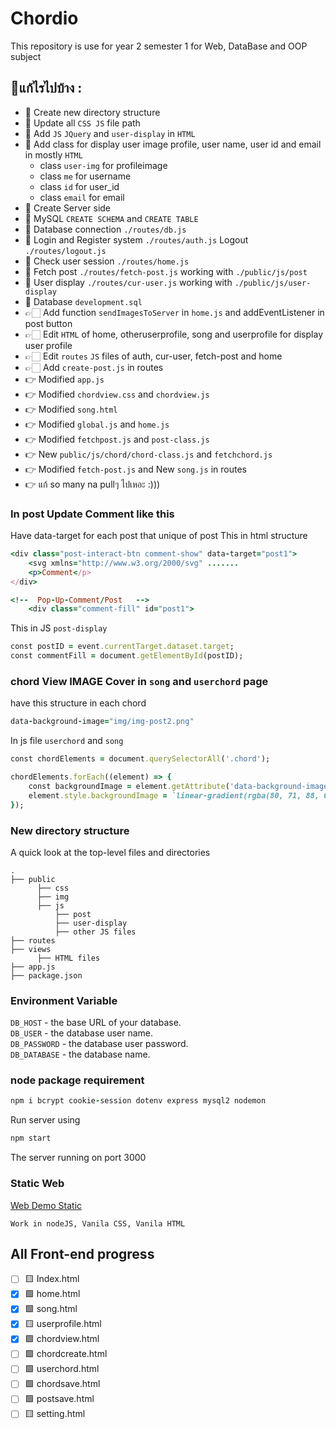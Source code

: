 # Chordio
This repository is use for year 2 semester 1 for Web, DataBase and OOP subject

## 📝แก้ไรไปบ้าง :
  - 🔧 Create new directory structure 
  - 🔧 Update all `CSS JS` file path
  - 🔧 Add `JS` `JQuery` and `user-display` in `HTML`
  - 🔧 Add class for display user image profile, user name, user id and email in mostly `HTML`
      - class `user-img` for profileimage
      - class `me` for username
      - class `id` for user_id
      - class `email` for email
  - 🔧 Create Server side
  - 🔧 MySQL `CREATE SCHEMA` and `CREATE TABLE`
  - 🔧 Database connection `./routes/db.js`
  - 🔧 Login and Register system `./routes/auth.js` Logout `./routes/logout.js`
  - 🔧 Check user session `./routes/home.js`
  - 🔧 Fetch post `./routes/fetch-post.js` working with `./public/js/post`
  - 🔧 User display `./routes/cur-user.js` working with `./public/js/user-display`
  - 🔧 Database `development.sql`
  - 👉🏻 Add function `sendImagesToServer` in `home.js` and addEventListener in post button
  - 👉🏻 Edit `HTML` of home, otheruserprofile, song and userprofile for display user profile
  - 👉🏻 Edit `routes` `JS` files of auth, cur-user, fetch-post and home
  - 👉🏻 Add `create-post.js` in routes
  - 👉 Modified `app.js`
  - 👉 Modified `chordview.css` and `chordview.js`
  - 👉 Modified `song.html`
  - 👉 Modified `global.js` and `home.js`
  - 👉 Modified `fetchpost.js` and `post-class.js`
  - 👉 New `public/js/chord/chord-class.js` and `fetchchord.js`
  - 👉 Modified `fetch-post.js` and New `song.js` in routes
  - 👉 แก้ so many na pullๆ ไปเหอะ :)))


### In post Update Comment like this
Have data-target for each post that unique of post This in html structure
``` ruby
<div class="post-interact-btn comment-show" data-target="post1">
    <svg xmlns="http://www.w3.org/2000/svg" .......
    <p>Comment</p>
</div>

<!--  Pop-Up-Comment/Post   -->
    <div class="comment-fill" id="post1">
```
This in JS `post-display`
``` ruby
const postID = event.currentTarget.dataset.target;
const commentFill = document.getElementById(postID);
```

### chord View IMAGE Cover in `song` and `userchord` page
have this structure in each chord 
``` ruby
data-background-image="img/img-post2.png"
```
In js file `userchord` and `song`
``` ruby
const chordElements = document.querySelectorAll('.chord');

chordElements.forEach((element) => {
    const backgroundImage = element.getAttribute('data-background-image');
    element.style.backgroundImage = `linear-gradient(rgba(80, 71, 88, 0.267), #25243b), url(${backgroundImage})`;
});
```

### New directory structure
A quick look at the top-level files and directories
```
.
├── public
      ├── css
      ├── img
      ├── js
          ├── post
          ├── user-display
          ├── other JS files
├── routes
├── views
      ├── HTML files
├── app.js
├── package.json
```

### Environment Variable
`DB_HOST` - the base URL of your database.<br>
`DB_USER` - the database user name.<br>
`DB_PASSWORD` - the database user password.<br>
`DB_DATABASE` - the database name.

### node package requirement 
``` ruby
npm i bcrypt cookie-session dotenv express mysql2 nodemon
```
Run server using
``` ruby
npm start
```
The server running on port 3000

### Static Web
[Web Demo Static](https://y2-webapp-music.github.io/Chordio/)

`Work in nodeJS, Vanila CSS, Vanila HTML`

## All Front-end progress
- [ ] 🟨 Index.html
- [x] 🟩 home.html
- [x] 🟩 song.html
- [x] 🟨 userprofile.html
- [x] 🟩 chordview.html
- [ ] 🟩 chordcreate.html
- [ ] 🟩 userchord.html
- [ ] 🟩 chordsave.html
- [ ] 🟩 postsave.html
- [ ] 🟨 setting.html
